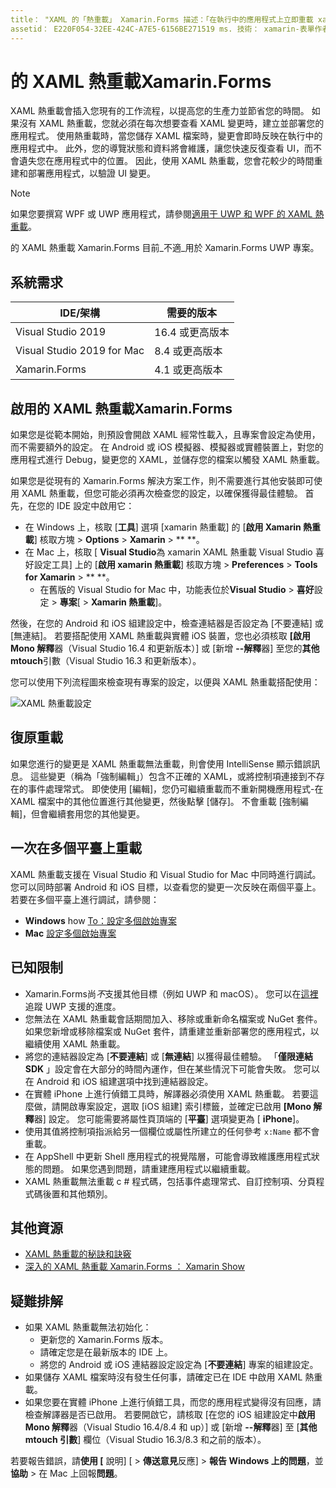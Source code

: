 ```yaml
---
title： "XAML 的「熱重載」 Xamarin.Forms 描述：「在執行中的應用程式上立即重載 xaml 檔案的變更，讓您不需要 Xamarin.Forms 在每次 XAML 變更後建立專案」。
assetid： E220F054-32EE-424C-A7E5-6156BE271519 ms. 技術： xamarin-表單作者： maddyleger1 ms. author： maleger ms. 日期：03/14/2020 否-loc： [ Xamarin.Forms ， Xamarin.Essentials ]
---
```


# <a name="xaml-hot-reload-for-xamarinforms"></a>的 XAML 熱重載Xamarin.Forms

XAML 熱重載會插入您現有的工作流程，以提高您的生產力並節省您的時間。 如果沒有 XAML 熱重載，您就必須在每次想要查看 XAML 變更時，建立並部署您的應用程式。 使用熱重載時，當您儲存 XAML 檔案時，變更會即時反映在執行中的應用程式中。 此外，您的導覽狀態和資料將會維護，讓您快速反復查看 UI，而不會遺失您在應用程式中的位置。 因此，使用 XAML 熱重載，您會花較少的時間重建和部署應用程式，以驗證 UI 變更。

> [!NOTE]
> 如果您要撰寫 WPF 或 UWP 應用程式，請參閱[適用于 UWP 和 WPF 的 XAML 熱重載](/visualstudio/debugger/xaml-hot-reload)。
>
> 的 XAML 熱重載 Xamarin.Forms 目前_不適_用於 Xamarin.Forms UWP 專案。

## <a name="system-requirements"></a>系統需求

| IDE/架構 | 需要的版本 |
|------|------------------|
|Visual Studio 2019 | 16.4 或更高版本
Visual Studio 2019 for Mac | 8.4 或更高版本
Xamarin.Forms | 4.1 或更高版本

## <a name="enable-xaml-hot-reload-for-xamarinforms"></a>啟用的 XAML 熱重載Xamarin.Forms

如果您是從範本開始，則預設會開啟 XAML 經常性載入，且專案會設定為使用，而不需要額外的設定。 在 Android 或 iOS 模擬器、模擬器或實體裝置上，對您的應用程式進行 Debug，變更您的 XAML，並儲存您的檔案以觸發 XAML 熱重載。

如果您是從現有的 Xamarin.Forms 解決方案工作，則不需要進行其他安裝即可使用 XAML 熱重載，但您可能必須再次檢查您的設定，以確保獲得最佳體驗。 首先，在您的 IDE 設定中啟用它：

* 在 Windows 上，核取 [**工具**] 選項 [xamarin 熱重載] 的 [**啟用 Xamarin 熱重載**] 核取方塊  >  **Options**  >  **Xamarin**  >  ** **。
* 在 Mac 上，核取 [ **Visual Studio**為 xamarin XAML 熱重載 Visual Studio 喜好設定工具] 上的 [**啟用 xamarin 熱重載**] 核取方塊  >  **Preferences**  >  **Tools for Xamarin**  >  ** **。
  * 在舊版的 Visual Studio for Mac 中，功能表位於**Visual Studio**  >  **喜好**設定  >  **專案**[  >  **Xamarin 熱重載**]。

然後，在您的 Android 和 iOS 組建設定中，檢查連結器是否設定為 [不要連結] 或 [無連結]。 若要搭配使用 XAML 熱重載與實體 iOS 裝置，您也必須核取 **[啟用 Mono 解釋**器（Visual Studio 16.4 和更新版本）] 或 [新增 **--解釋**器] 至您的**其他 mtouch**引數（Visual Studio 16.3 和更新版本）。

您可以使用下列流程圖來檢查現有專案的設定，以便與 XAML 熱重載搭配使用：

![XAML 熱重載設定](hot-reload-images/hotreloadflowchart.png "XAML 熱重載設定流程圖")

## <a name="resilient-reloading"></a>復原重載

如果您進行的變更是 XAML 熱重載無法重載，則會使用 IntelliSense 顯示錯誤訊息。 這些變更（稱為「強制編輯」）包含不正確的 XAML，或將控制項連接到不存在的事件處理常式。 即使使用 [編輯]，您仍可繼續重載而不重新開機應用程式-在 XAML 檔案中的其他位置進行其他變更，然後點擊 [儲存]。 不會重載 [強制編輯]，但會繼續套用您的其他變更。

## <a name="reload-on-multiple-platforms-at-once"></a>一次在多個平臺上重載

XAML 熱重載支援在 Visual Studio 和 Visual Studio for Mac 中同時進行調試。 您可以同時部署 Android 和 iOS 目標，以查看您的變更一次反映在兩個平臺上。 若要在多個平臺上進行調試，請參閱：
* **Windows** how [To：設定多個啟始專案](https://docs.microsoft.com/visualstudio/ide/how-to-set-multiple-startup-projects?view=vs-2019)
* **Mac** [設定多個啟始專案](https://docs.microsoft.com/visualstudio/mac/set-startup-projects?view=vsmac-2019)

## <a name="known-limitations"></a>已知限制

* Xamarin.Forms尚*不*支援其他目標（例如 UWP 和 macOS）。 您可以在[這裡](https://developercommunity.visualstudio.com/idea/661682/xaml-hot-reload-for-xamarinforms-on-uwp.html)追蹤 UWP 支援的進度。
* 您無法在 XAML 熱重載會話期間加入、移除或重新命名檔案或 NuGet 套件。 如果您新增或移除檔案或 NuGet 套件，請重建並重新部署您的應用程式，以繼續使用 XAML 熱重載。
* 將您的連結器設定為 [**不要連結**] 或 [**無連結**] 以獲得最佳體驗。 「**僅限連結 SDK** 」設定會在大部分的時間內運作，但在某些情況下可能會失敗。 您可以在 Android 和 iOS 組建選項中找到連結器設定。
* 在實體 iPhone 上進行偵錯工具時，解譯器必須使用 XAML 熱重載。 若要這麼做，請開啟專案設定，選取 [iOS 組建] 索引標籤，並確定已啟用 **[Mono 解釋**器] 設定。 您可能需要將屬性頁頂端的 [**平臺**] 選項變更為 [ **iPhone**]。
* 使用其值將控制項指派給另一個欄位或屬性所建立的任何參考 `x:Name` 都不會重載。
* 在 AppShell 中更新 Shell 應用程式的視覺階層，可能會導致維護應用程式狀態的問題。 如果您遇到問題，請重建應用程式以繼續重載。
* XAML 熱重載無法重載 c # 程式碼，包括事件處理常式、自訂控制項、分頁程式碼後置和其他類別。

## <a name="more-resources"></a>其他資源

* [XAML 熱重載的秘訣和訣竅](https://devblogs.microsoft.com/xamarin/tips-tricks-xaml-hot-reload/)
* [深入的 XAML 熱重載 Xamarin.Forms ： Xamarin Show](https://www.youtube.com/watch?v=crhjjPjzknk)

## <a name="troubleshooting"></a>疑難排解

* 如果 XAML 熱重載無法初始化：
  * 更新您的 Xamarin.Forms 版本。
  * 請確定您是在最新版本的 IDE 上。
  * 將您的 Android 或 iOS 連結器設定設定為 [**不要連結**] 專案的組建設定。
* 如果儲存 XAML 檔案時沒有發生任何事，請確定已在 IDE 中啟用 XAML 熱重載。
* 如果您要在實體 iPhone 上進行偵錯工具，而您的應用程式變得沒有回應，請檢查解譯器是否已啟用。 若要開啟它，請核取 [在您的 iOS 組建設定中**啟用 Mono 解釋**器（Visual Studio 16.4/8.4 和 up）] 或 [新增 **--解釋**器] 至 [**其他 mtouch 引數**] 欄位（Visual Studio 16.3/8.3 和之前的版本）。

若要報告錯誤，請**使用 [** 說明] [  >  **傳送意見**反應]  >  **報告 Windows 上的問題**，並**協助**  >  在 Mac 上回報**問題**。
